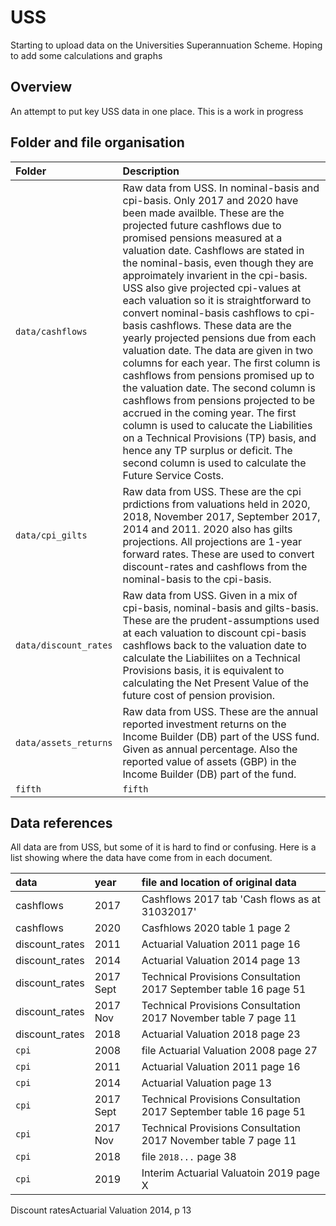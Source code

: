 # USS
Starting to upload data on the Universities Superannuation Scheme. Hoping to add some calculations and graphs

## Overview

An attempt to put key USS data in one place. This is a work in progress


## Folder and file organisation

| Folder | Description  |
|:--|:--|
| `data/cashflows`|Raw data from USS. In nominal-basis and cpi-basis. Only 2017 and 2020 have been made availble. These are the projected future cashflows due to promised pensions measured at a valuation date. Cashflows are stated in the nominal-basis, even though they are approimately invarient in the cpi-basis. USS also give projected cpi-values at each valuation so it is straightforward to convert nominal-basis cashflows to cpi-basis cashflows. These data are the yearly projected pensions due from each valuation date. The data are given in two columns for each year. The first column is cashflows from pensions promised up to the valuation date. The second column is cashflows from pensions projected to be accrued in the coming year. The first column is used to calucate the Liabilities on a Technical Provisions (TP) basis, and hence any TP surplus or deficit. The second column is used to calculate the Future Service Costs. |   
| `data/cpi_gilts`|  Raw data from USS. These are the cpi prdictions from valuations held in 2020, 2018, November 2017, September 2017, 2014 and 2011. 2020 also has gilts projections. All projections are 1-year forward rates. These are used to convert discount-rates and cashflows from the nominal-basis to the cpi-basis.  |
| `data/discount_rates` | Raw data from USS. Given in a mix of cpi-basis, nominal-basis and gilts-basis. These are the prudent-assumptions used at each valuation to discount cpi-basis cashflows back to the valuation date to calculate the Liabiliites on a Technical Provisions basis, it is equivalent to calculating the Net Present Value of the future cost of pension provision.|  
| `data/assets_returns` | Raw data from USS. These are the annual reported investment returns on the Income Builder (DB) part of the USS fund. Given as annual percentage. Also the reported value of assets (GBP) in the Income Builder (DB) part of the fund.|  
| `fifth` |`fifth` | fifth blah|

## Data references

All data are from USS, but some of it is hard to find or confusing. Here is a list showing where the data have come from in each document. 

| data | year | file and location of original data |
|:--|:--|:--|
| cashflows |2017 | Cashflows 2017 tab 'Cash flows as at 31032017' |
| cashflows |2020 | Casfhlows 2020 table 1 page 2 |
| discount_rates |2011 | Actuarial Valuation 2011 page 16|
| discount_rates |2014 | Actuarial Valuation 2014 page 13|
| discount_rates |2017 Sept | Technical Provisions Consultation 2017 September table 16 page 51|
| discount_rates |2017 Nov | Technical Provisions Consultation 2017 November table 7 page 11|
| discount_rates |2018 | Actuarial Valuation 2018 page 23|
| `cpi` |2008 | file Actuarial Valuation 2008 page 27 |
| `cpi` |2011 | Actuarial Valuation 2011 page 16 |
| `cpi` |2014 | Actuarial Valuation page 13 |
| `cpi` |2017 Sept | Technical Provisions Consultation 2017 September table 16 page 51|
| `cpi` |2017 Nov | Technical Provisions Consultation 2017 November table 7 page 11|
| `cpi` |2018| file `2018...` page 38 |
| `cpi` | 2019 | Interim Actuarial Valuatoin 2019 page X |


Discount ratesActuarial Valuation 2014, p 13


